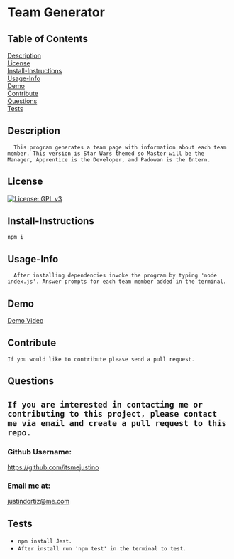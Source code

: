 
# Team Generator<br>
## Table of Contents <br>
[Description](#description)<br>
[License](#license)<br>
[Install-Instructions](#install-Instructions)<br>
[Usage-Info](#usage-Info)<br>
[Demo](#demo)<br>
[Contribute](#contribute)<br>
[Questions](#questions)<br>
[Tests](#tests)<br>

## Description 
````
  This program generates a team page with information about each team member. This version is Star Wars themed so Master will be the Manager, Apprentice is the Developer, and Padowan is the Intern.
  ````
## License
  [![License: GPL v3](https://img.shields.io/badge/License-GPL%20v3-blue.svg)](https://www.gnu.org/licenses/gpl-3.0)
## Install-Instructions 

  `npm i`
 
## Usage-Info
```
  After installing dependencies invoke the program by typing 'node index.js'. Answer prompts for each team member added in the terminal.
  ```
## Demo

[Demo Video](https://drive.google.com/file/d/1ow7qVECJkpcqSEDhvUsG_Xi9r-6tA3_O/view)<br>

## Contribute

  `If you would like to contribute please send a pull request.`


## Questions 

`If you are interested in contacting me or contributing to this project, please contact me via email and create a pull request to this repo.`
---
### Github Username: 
https://github.com/itsmejustino

### Email me at: 
 justindortiz@me.com 
## Tests 

  * `npm install Jest.` 
  * `After install run 'npm test' in the terminal to test.`
  

